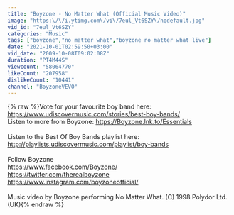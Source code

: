 ```yaml
---
title: "Boyzone - No Matter What (Official Music Video)"
image: "https:\/\/i.ytimg.com\/vi\/7eul_Vt6SZY\/hqdefault.jpg"
vid_id: "7eul_Vt6SZY"
categories: "Music"
tags: ["boyzone","no matter what","boyzone no matter what live"]
date: "2021-10-01T02:59:50+03:00"
vid_date: "2009-10-08T09:02:08Z"
duration: "PT4M44S"
viewcount: "58064770"
likeCount: "207958"
dislikeCount: "10441"
channel: "BoyzoneVEVO"
---
```

{% raw %}Vote for your favourite boy band here: <a rel="nofollow" target="blank" href="https://www.udiscovermusic.com/stories/best-boy-bands/">https://www.udiscovermusic.com/stories/best-boy-bands/</a><br />Listen to more from Boyzone: <a rel="nofollow" target="blank" href="https://Boyzone.lnk.to/Essentials">https://Boyzone.lnk.to/Essentials</a><br /><br />Listen to the Best Of Boy Bands playlist here: <a rel="nofollow" target="blank" href="http://playlists.udiscovermusic.com/playlist/boy-bands">http://playlists.udiscovermusic.com/playlist/boy-bands</a><br /><br />Follow Boyzone<br /><a rel="nofollow" target="blank" href="https://www.facebook.com/Boyzone/">https://www.facebook.com/Boyzone/</a><br /><a rel="nofollow" target="blank" href="https://twitter.com/therealboyzone">https://twitter.com/therealboyzone</a><br /><a rel="nofollow" target="blank" href="https://www.instagram.com/boyzoneofficial/">https://www.instagram.com/boyzoneofficial/</a><br /><br />Music video by Boyzone performing No Matter What. (C) 1998 Polydor Ltd. (UK){% endraw %}
